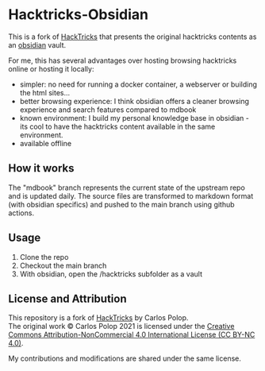 # Hacktricks-Obsidian

This is a fork of [HackTricks](https://github.com/HackTricks-wiki/hacktricks) that presents the original hacktricks contents as an [obsidian](https://obsidian.md/) vault.

For me, this has several advantages over hosting browsing hacktricks online or hosting it locally:
- simpler: no need for running a docker container, a webserver or building the html sites...
- better browsing experience: I think obsidian offers a cleaner browsing experience and search features compared to mdbook
- known environment: I build my personal knowledge base in obsidian - its cool to have the hacktricks content available in the same environment.
- available offline

## How it works

The "mdbook" branch represents the current state of the upstream repo and is updated daily. The source files are transformed to markdown format (with obsidian specifics) and pushed to the main branch using github actions.

## Usage

1. Clone the repo
2. Checkout the main branch
3. With obsidian, open the /hacktricks subfolder as a vault

## License and Attribution

This repository is a fork of [HackTricks](https://github.com/carlospolop/hacktricks) by Carlos Polop.  
The original work © Carlos Polop 2021 is licensed under the [Creative Commons Attribution-NonCommercial 4.0 International License (CC BY-NC 4.0)](https://creativecommons.org/licenses/by-nc/4.0/).  

My contributions and modifications are shared under the same license.  